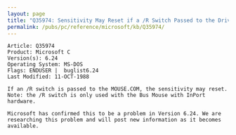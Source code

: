 ```yaml
---
layout: page
title: "Q35974: Sensitivity May Reset if a /R Switch Passed to the Driver"
permalink: /pubs/pc/reference/microsoft/kb/Q35974/
---
```


	Article: Q35974
	Product: Microsoft C
	Version(s): 6.24
	Operating System: MS-DOS
	Flags: ENDUSER |  buglist6.24
	Last Modified: 11-OCT-1988
	
	If an /R switch is passed to the MOUSE.COM, the sensitivity may reset.
	Note: the /R switch is only used with the Bus Mouse with InPort
	hardware.
	
	Microsoft has confirmed this to be a problem in Version 6.24. We are
	researching this problem and will post new information as it becomes
	available.

